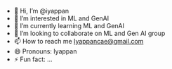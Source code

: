 - 👋 Hi, I’m @iyappan
- 👀 I’m interested in ML and GenAI 
- 🌱 I’m currently learning ML and GenAI
- 💞️ I’m looking to collaborate on ML and Gen AI group
- 📫 How to reach me Iyappancae@gmail.com
- 😄 Pronouns: Iyappan
- ⚡ Fun fact: ...

<!---
iyappancae/iyappancae is a ✨ special ✨ repository because its `README.md` (this file) appears on your GitHub profile.
You can click the Preview link to take a look at your changes.
--->
